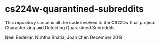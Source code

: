 # cs224w-quarantined-subreddits
This repository contains all the code involved in the CS224w final project: Characterizing and Detecting Quarantined Subreddits. 

Neel Bedekar, Nishtha Bhatia, Joan Chen
December 2018
